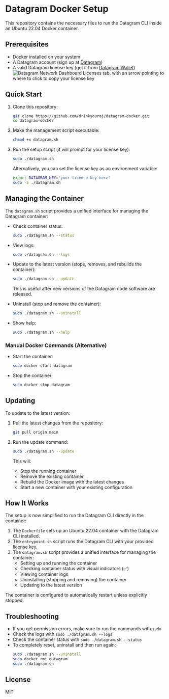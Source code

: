 # Datagram Docker Setup

This repository contains the necessary files to run the Datagram CLI inside an Ubuntu 22.04 Docker container.

## Prerequisites

- Docker installed on your system
- A Datagram account (sign up at [Datagram](https://dashboard.datagram.network?ref=535715481))
- A valid Datagram license key (get it from [Datagram Wallet](https://demo.datagram.network/wallet?tab=licenses))
![Datagram Network Dashboard Licenses tab, with an arrow pointing to where to click to copy your license key](https://azure-adequate-krill-31.mypinata.cloud/ipfs/bafkreic66kkj4pqt7orgijy2rx5676sk4gyfrmhpxtl4wgbewytd3delh4)

## Quick Start

1. Clone this repository:
   ```bash
   git clone https://github.com/drinkyouroj/datagram-docker.git
   cd datagram-docker
   ```

2. Make the management script executable:
   ```bash
   chmod +x datagram.sh
   ```

3. Run the setup script (it will prompt for your license key):
   ```bash
   sudo ./datagram.sh
   ```
   
   Alternatively, you can set the license key as an environment variable:
   ```bash
   export DATAGRAM_KEY='your-license-key-here'
   sudo -E ./datagram.sh
   ```

## Managing the Container

The `datagram.sh` script provides a unified interface for managing the Datagram container:

- Check container status:
  ```bash
  sudo ./datagram.sh --status
  ```

- View logs:
  ```bash
  sudo ./datagram.sh --logs
  ```

- Update to the latest version (stops, removes, and rebuilds the container):
  ```bash
  sudo ./datagram.sh --update
  ```
  This is useful after new versions of the Datagram node software are released.

- Uninstall (stop and remove the container):
  ```bash
  sudo ./datagram.sh --uninstall
  ```

- Show help:
  ```bash
  sudo ./datagram.sh --help
  ```

### Manual Docker Commands (Alternative)

- Start the container:
  ```bash
  sudo docker start datagram
  ```

- Stop the container:
  ```bash
  sudo docker stop datagram
  ```

## Updating

To update to the latest version:

1. Pull the latest changes from the repository:
   ```bash
   git pull origin main
   ```

2. Run the update command:
   ```bash
   sudo ./datagram.sh --update
   ```

   This will:
   - Stop the running container
   - Remove the existing container
   - Rebuild the Docker image with the latest changes
   - Start a new container with your existing configuration

## How It Works

The setup is now simplified to run the Datagram CLI directly in the container:

1. The `Dockerfile` sets up an Ubuntu 22.04 container with the Datagram CLI installed.
2. The `entrypoint.sh` script runs the Datagram CLI with your provided license key.
3. The `datagram.sh` script provides a unified interface for managing the container:
   - Setting up and running the container
   - Checking container status with visual indicators (✅)
   - Viewing container logs
   - Uninstalling (stopping and removing) the container
   - Updating to the latest version

The container is configured to automatically restart unless explicitly stopped.

## Troubleshooting

- If you get permission errors, make sure to run the commands with `sudo`
- Check the logs with `sudo ./datagram.sh --logs`
- Check the container status with `sudo ./datagram.sh --status`
- To completely reset, uninstall and then run again:
  ```bash
  sudo ./datagram.sh --uninstall
  sudo docker rmi datagram
  sudo ./datagram.sh
  ```

## License

MIT

